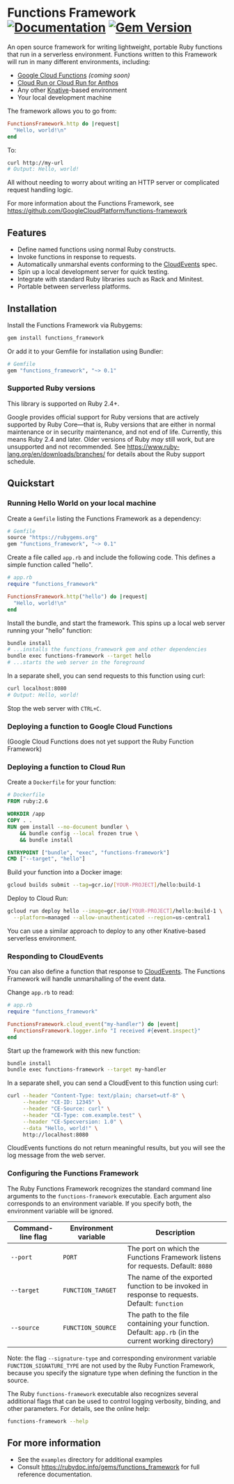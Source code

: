 # Functions Framework [![Documentation](https://img.shields.io/badge/docs-FunctionsFramework-red.svg)](https://rubydoc.info/gems/functions_framework/FunctionsFramework) [![Gem Version](https://badge.fury.io/rb/functions_framework.svg)](https://badge.fury.io/rb/functions_framework)

An open source framework for writing lightweight, portable Ruby functions that
run in a serverless environment. Functions written to this Framework will run
in many different environments, including:

 *  [Google Cloud Functions](https://cloud.google.com/functions) *(coming soon)*
 *  [Cloud Run or Cloud Run for Anthos](https://cloud.google.com/run)
 *  Any other [Knative](https://github.com/knative)-based environment
 *  Your local development machine

The framework allows you to go from:

```ruby
FunctionsFramework.http do |request|
  "Hello, world!\n"
end
```

To:

```sh
curl http://my-url
# Output: Hello, world!
```

All without needing to worry about writing an HTTP server or complicated
request handling logic.

For more information about the Functions Framework, see
https://github.com/GoogleCloudPlatform/functions-framework

## Features

 *  Define named functions using normal Ruby constructs.
 *  Invoke functions in response to requests.
 *  Automatically unmarshal events conforming to the
    [CloudEvents](https://cloudevents.io) spec.
 *  Spin up a local development server for quick testing.
 *  Integrate with standard Ruby libraries such as Rack and Minitest.
 *  Portable between serverless platforms.

## Installation

Install the Functions Framework via Rubygems:

```sh
gem install functions_framework
```

Or add it to your Gemfile for installation using Bundler:

```ruby
# Gemfile
gem "functions_framework", "~> 0.1"
```

### Supported Ruby versions

This library is supported on Ruby 2.4+.

Google provides official support for Ruby versions that are actively supported
by Ruby Core—that is, Ruby versions that are either in normal maintenance or
in security maintenance, and not end of life. Currently, this means Ruby 2.4
and later. Older versions of Ruby _may_ still work, but are unsupported and not
recommended. See https://www.ruby-lang.org/en/downloads/branches/ for details
about the Ruby support schedule.

## Quickstart

### Running Hello World on your local machine

Create a `Gemfile` listing the Functions Framework as a dependency:

```ruby
# Gemfile
source "https://rubygems.org"
gem "functions_framework", "~> 0.1"
```

Create a file called `app.rb` and include the following code. This defines a
simple function called "hello".

```ruby
# app.rb
require "functions_framework"

FunctionsFramework.http("hello") do |request|
  "Hello, world!\n"
end
```

Install the bundle, and start the framework. This spins up a local web server
running your "hello" function:

```sh
bundle install
# ...installs the functions_framework gem and other dependencies
bundle exec functions-framework --target hello
# ...starts the web server in the foreground
```

In a separate shell, you can send requests to this function using curl:

```sh
curl localhost:8080
# Output: Hello, world!
```

Stop the web server with `CTRL+C`.

### Deploying a function to Google Cloud Functions

(Google Cloud Functions does not yet support the Ruby Function Framework)

### Deploying a function to Cloud Run

Create a `Dockerfile` for your function:

```dockerfile
# Dockerfile
FROM ruby:2.6

WORKDIR /app
COPY . .
RUN gem install --no-document bundler \
    && bundle config --local frozen true \
    && bundle install

ENTRYPOINT ["bundle", "exec", "functions-framework"]
CMD ["--target", "hello"]
```

Build your function into a Docker image:

```sh
gcloud builds submit --tag=gcr.io/[YOUR-PROJECT]/hello:build-1
```

Deploy to Cloud Run:

```sh
gcloud run deploy hello --image=gcr.io/[YOUR-PROJECT]/hello:build-1 \
  --platform=managed --allow-unauthenticated --region=us-central1
```

You can use a similar approach to deploy to any other Knative-based serverless
environment.

### Responding to CloudEvents

You can also define a function that response to
[CloudEvents](https://cloudevents.io). The Functions Framework will handle
unmarshalling of the event data.

Change `app.rb` to read:

```ruby
# app.rb
require "functions_framework"

FunctionsFramework.cloud_event("my-handler") do |event|
  FunctionsFramework.logger.info "I received #{event.inspect}"
end
```

Start up the framework with this new function:

```sh
bundle install
bundle exec functions-framework --target my-handler
```

In a separate shell, you can send a CloudEvent to this function using curl:

```sh
curl --header "Content-Type: text/plain; charset=utf-8" \
     --header "CE-ID: 12345" \
     --header "CE-Source: curl" \
     --header "CE-Type: com.example.test" \
     --header "CE-Specversion: 1.0" \
     --data "Hello, world!" \
     http://localhost:8080
```

CloudEvents functions do not return meaningful results, but you will see the
log message from the web server.

### Configuring the Functions Framework

The Ruby Functions Framework recognizes the standard command line arguments to
the `functions-framework` executable. Each argument also corresponds to an
environment variable. If you specify both, the environment variable will be
ignored.

Command-line flag | Environment variable | Description
----------------- | -------------------- | -----------
`--port`          | `PORT`               | The port on which the Functions Framework listens for requests. Default: `8080`
`--target`        | `FUNCTION_TARGET`    | The name of the exported function to be invoked in response to requests. Default: `function`
`--source`        | `FUNCTION_SOURCE`    | The path to the file containing your function. Default: `app.rb` (in the current working directory)

Note: the flag `--signature-type` and corresponding environment variable
`FUNCTION_SIGNATURE_TYPE` are not used by the Ruby Function Framework, because
you specify the signature type when defining the function in the source.

The Ruby `functions-framework` executable also recognizes several additional
flags that can be used to control logging verbosity, binding, and other
parameters. For details, see the online help:

```sh
functions-framework --help
```

## For more information

 *  See the `examples` directory for additional examples
 *  Consult https://rubydoc.info/gems/functions_framework for full reference
    documentation.
